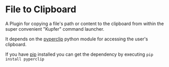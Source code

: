 File to Clipboard
=================

A Plugin for copying a file's path or content to the 
clipboard from within the super convenient "Kupfer" command launcher.

It depends on the [pyperclip](http://coffeeghost.net/2010/10/09/pyperclip-a-cross-platform-clipboard-module-for-python/)
python module for accessing the user's clipboard.

If you have [pip](https://pip.pypa.io/en/latest/) installed you can get the dependency
by executing `pip install pyperclip`
